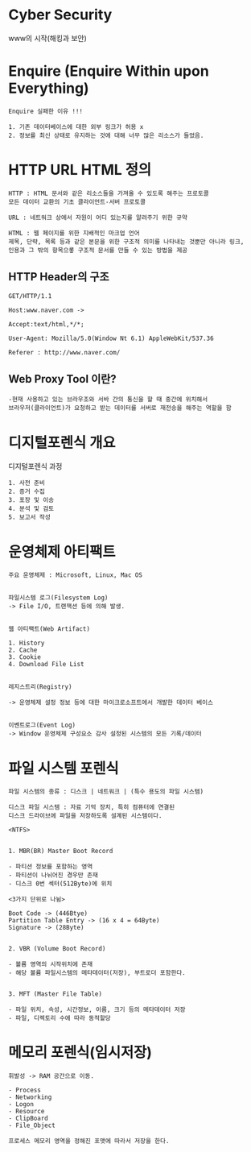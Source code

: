 # Cyber Security


 www의 시작(해킹과 보안)

 
# Enquire (Enquire Within upon Everything)

    Enquire 실패한 이유 !!!

    1. 기존 데이터베이스에 대한 외부 링크가 허용 x
    2. 정보를 최신 상태로 유지하는 것에 대해 너무 많은 리소스가 들었음.

# HTTP URL HTML 정의

    HTTP : HTML 문서와 같은 리소스들을 가져올 수 있도록 해주는 프로토콜
    모든 데이터 교환의 기초 클라이언트-서버 프로토콜

    URL : 네트워크 상에서 자원이 어디 있는지를 알려주기 위한 규약

    HTML : 웹 페이지를 위한 지배적인 마크업 언어
    제목, 단략, 목록 등과 같은 본문을 위한 구조적 의미를 나타내는 것뿐만 아니라 링크, 
    인용과 그 밖의 항목으롷 구조적 문서를 만들 수 있는 방법을 제공


##  HTTP Header의 구조

    GET/HTTP/1.1 

    Host:www.naver.com -> 

    Accept:text/html,*/*;

    User-Agent: Mozilla/5.0(Window Nt 6.1) AppleWebKit/537.36
    
    Referer : http://www.naver.com/

## Web Proxy Tool 이란?

    -현재 사용하고 있는 브라우조와 서바 간의 통신을 할 때 중간에 위치해서 
    브라우저(클라이언트)가 요청하고 받는 데이터를 서버로 재전송을 해주는 역할을 함


# 디지털포렌식 개요

디지털포렌식 과정

    1. 사전 준비 
    2. 증거 수집 
    3. 포장 및 이송 
    4. 분석 및 검토 
    5. 보고서 작성


# 운영체제 아티팩트

    주요 운영체제 : Microsoft, Linux, Mac OS

    
    파일시스템 로그(Filesystem Log)
    -> File I/O, 트랜잭션 등에 의해 발생.


    웹 아티팩트(Web Artifact)

    1. History 
    2. Cache
    3. Cookie
    4. Download File List
    
    
    레지스트리(Registry)

    -> 운영체제 설정 정보 등에 대한 마이크로소프트에서 개발한 데이터 베이스


    이벤트로그(Event Log)
    -> Window 운영체제 구성요소 감사 설정된 시스템의 모든 기록/데이터


# 파일 시스템 포렌식

    파일 시스템의 종류 : 디스크 | 네트워크 | (특수 용도의 파일 시스템)

    디스크 파일 시스템 : 자료 기억 장치, 특히 컴퓨터에 연결된 
    디스크 드라이브에 파일을 저장하도록 설계된 시스템이다.

    <NTFS>


    1. MBR(BR) Master Boot Record

    - 파티션 정보를 포함하는 영역
    - 파티션이 나뉘어진 경우만 존재
    - 디스크 0번 섹터(512Byte)에 위치

    <3가지 단위로 나뉨>

    Boot Code -> (446Btye)
    Partition Table Entry -> (16 x 4 = 64Byte)
    Signature -> (28Byte)


    2. VBR (Volume Boot Record)

    - 볼륨 영역의 시작위치에 존재 
    - 해당 볼륨 파일시스템의 메타데이터(저장), 부트로더 포함한다.


    3. MFT (Master File Table)

    - 파일 위치, 속성, 시간정보, 이름, 크기 등의 메타데이터 저장
    - 파일, 디렉토리 수에 따라 동적할당


# 메모리 포렌식(임시저장)

    휘발성 -> RAM 공간으로 이동.

    - Process
    - Networking
    - Logon
    - Resource
    - ClipBoard
    - File_Object

    프로세스 메모리 영역을 정해진 포맷에 따라서 저장을 한다.





    










    

    



    
    
    
    








